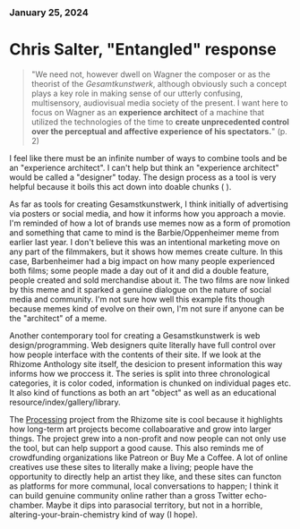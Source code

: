### January 25, 2024  
# Chris Salter, "Entangled" response  

<!--Brainstorm
 - Posters/marketing
 - Websites
 - Design process/research
 - Music production/mixing
 - Ongoing crowdfunding (Patreon, Buy Me a Coffee)
 - Barbenheimer
-->
<!--Describing Gesamstkunstwerk-->

> "We need not, however dwell on Wagner the composer or as the theorist of the *Gesamtkunstwerk*, although obviously such a concept plays a key role in making sense of our utterly confusing, multisensory, audiovisual media society of the present. I want here to focus on Wagner as an **experience architect** of a machine that utilized the technologies of the time to **create unprecedented control over the perceptual and affective experience of his spectators.**" (p. 2)  

<!--Contemporary toos for creating a Gesamstkunstwerk-->

I feel like there must be an infinite number of ways to combine tools and be an "experience architect". I can't help but think an "experience architect" would be called a "designer" today. The design process as a tool is very helpful because it boils this act down into doable chunks (  ). 

As far as tools for creating Gesamstkunstwerk, I think initially of advertising via posters or social media, and how it informs how you approach a movie. I'm reminded of how a lot of brands use memes now as a form of promotion and something that came to mind is the Barbie/Oppenheimer meme from earlier last year. I don't believe this was an intentional marketing move on any part of the filmmakers, but it shows how memes create culture. In this case, Barbenheimer had a big impact on how many people experienced both films; some people made a day out of it and did a double feature, people created and sold merchandise about it. The two films are now linked by this meme and it sparked a genuine dialogue on the nature of social media and community. I'm not sure how well this example fits though because memes kind of evolve on their own, I'm not sure if anyone can be the "architect" of a meme.

Another contemporary tool for creating a Gesamstkunstwerk is web design/programming. Web designers quite literally have full control over how people interface with the contents of their site. If we look at the Rhizome Anthology site itself, the desicion to present information this way informs how we proccess it. The series is split into three chronological categories, it is color coded, information is chunked on individual pages etc. It also kind of functions as both an art "object" as well as an educational resource/index/gallery/library. 

The [Processing](https://anthology.rhizome.org/processing) project from the Rhizome site is cool because it highlights how long-term art projects become collaboarative and grow into larger things. The project grew into a non-profit and now people can not only use the tool, but can help support a good cause. This also reminds me of crowdfunding organizations like Patreon or Buy Me a Coffee. A lot of online creatives use these sites to literally make a living; people have the opportunity to directly help an artist they like, and these sites can functon as platforms for more communal, local conversations to happen; I think it can build genuine community online rather than a gross Twitter echo-chamber. Maybe it dips into parasocial territory, but not in a horrible, altering-your-brain-chemistry kind of way (I hope).
